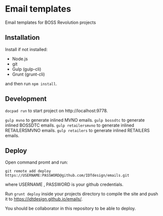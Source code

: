 # Email templates

Email templates for BOSS Revolution projects

## Installation

Install if not installed:

* Node.js
* git
* Gulp (gulp-cli)
* Grunt (grunt-cli)

and then run `npm install`.

## Development

`docpad run` to start project on http://localhost:9778.

`gulp mvno` to generate inlined MVNO emails.
`gulp bossdtc` to generate inlined BOSSDTC emails.
`gulp retailersmvno` to generate inlined RETAILERSMVNO emails.
`gulp retailers` to generate inlined RETAILERS emails.


## Deploy

Open command promt and run:

```
git remote add deploy https://USERNAME:PASSWORD@github.com/IDTdesign/emails.git
```

where USERNAME , PASSWORD is your github credentials.

Run `grunt deploy` inside your projects directory to compile the site and push it to https://idtdesign.github.io/emails/.

You should be collaborator in this repository to be able to deploy.
